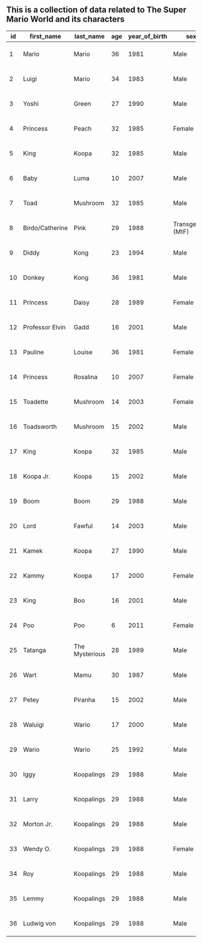 ## This is a collection of data related to The Super Mario World and its characters


| id  | first_name      | last_name       | age | year_of_birth | sex               | birth_place                    | nationality     | occupation        | created_at          | updated_at |
| --- | --------------- | --------------- | --- | ------------- | ----------------- | ------------------------------ | --------------- | ----------------- | ------------------- | ---------- |
| 1   | Mario           | Mario           | 36  | 1981          | Male              | Brooklyn, NY                   | Italian         | Plumber           | 2017-11-07 11:33:22 |            |
| 2   | Luigi           | Mario           | 34  | 1983          | Male              | Brooklyn, NY                   | Italian         | Plumber           | 2017-11-07 11:33:32 |            |
| 3   | Yoshi           | Green           | 27  | 1990          | Male              | Mushroom Kingdom               | Mushroomnian    | Self Employed     | 2017-11-07 12:12:55 |            |
| 4   | Princess        | Peach           | 32  | 1985          | Female            | Mushroom Kingdom               | Mushroomnian    | Princess          | 2017-11-07 12:13:00 |            |
| 5   | King            | Koopa           | 32  | 1985          | Male              | Mushroom Kingdom               | Mushroomnian    | King              | 2017-11-07 13:18:49 |            |
| 6   | Baby            | Luma            | 10  | 2007          | Male              | Cosmos                         | Universe        | Dependant         | 2017-11-07 13:57:53 |            |
| 7   | Toad            | Mushroom        | 32  | 1985          | Male              | Mushroom Kingdom               | Mushroomnian    | Steward           | 2017-11-07 13:57:53 |            |
| 8   | Birdo/Catherine | Pink            | 29  | 1988          | Transgender (MtF) | Mushroom Kingdom               | Mushroomnian    | Self Employed     | 2017-11-07 14:17:25 |            |
| 9   | Diddy           | Kong            | 23  | 1994          | Male              | Kongo Jungle, Donkey Kong isle | Donkey Konguese | Sidekick          | 2017-11-07 14:17:25 |            |
| 10  | Donkey          | Kong            | 36  | 1981          | Male              | Kongo Jungle, Donkey Kong isle | Donkey Konguese | Collector         | 2017-11-07 14:40:16 |            |
| 11  | Princess        | Daisy           | 28  | 1989          | Female            | Sarasaland                     | Sarasalander    | Princess          | 2017-11-07 17:21:10 |            |
| 12  | Professor Elvin | Gadd            | 16  | 2001          | Male              |  Thwomp Volcano,Mushroom KD.   | Mushroomnian    | Scientist         | 2017-11-07 17:54:34 |            |
| 13  | Pauline         | Louise          | 36  | 1981          | Female            | New Donk City                  | Donish          | Mayor             | 2017-11-08 02:52:22 |            |
| 14  | Princess        | Rosalina        | 10  | 2007          | Female            | Comet Observatory              | Universe        | Astronomer        | 2017-11-07 18:08:39 |            |
| 15  | Toadette        | Mushroom        | 14  | 2003          | Female            | Mushroom Kingdom               | Mushroomnian    | Hotel Manger      | 2017-11-07 13:57:53 |            |
| 16  | Toadsworth      | Mushroom        | 15  | 2002          | Male              | Mushroom Kingdom               | Mushroomnian    | Steward           | 2017-11-07 13:57:53 |            |
| 17  | King            | Koopa           | 32  | 1985          | Male              | Mushroom Kingdom               | Mushroomnian    | King              | 2017-11-07 19:34:48 |            |
| 18  |  Koopa Jr.      | Koopa           | 15  | 2002          | Male              | Mushroom Kingdom               | Mushroomnian    | Prince            | 2017-11-07 19:34:48 |            |
| 19  | Boom            | Boom            | 29  | 1988          | Male              | Mushroom Kingdom               | Mushroomnian    |  Henchman         | 2017-11-07 19:34:48 |            |
| 20  | Lord            | Fawful          | 14  | 2003          | Male              |  Beanbean Kingdom              | Beanish         | Shop keeper       | 2017-11-07 19:34:48 |            |
| 21  | Kamek           | Koopa           | 27  | 1990          | Male              | Mushroom Kingdom               | Mushroomnian    | Magician          | 2017-11-07 19:34:48 |            |
| 22  | Kammy           | Koopa           | 17  | 2000          | Female            | Mushroom Kingdom               | Mushroomnian    | Magician          | 2017-11-07 19:34:48 |            |
| 23  | King            | Boo             | 16  | 2001          | Male              |  Isle Delfino, Sirena Beach    | Delfinolese     | Ghosting          | 2017-11-07 17:54:34 |            |
| 24  | Poo             | Poo             | 6   | 2011          | Female            | Mushroom Kingdom               | Mushroomnian    |  Henchwoman       | 2017-11-07 19:34:48 |            |
| 25  | Tatanga         | The Mysterious  | 28  | 1989          | Male              | Unknown                        | Alien           | Invader           | 2017-11-07 12:13:00 |            |
| 26  | Wart            | Mamu            | 30  | 1987          | Male              | Muu World                      | Muuian          | Gang Leader       | 2017-11-07 20:19:25 |            |
| 27  | Petey           | Piranha         | 15  | 2002          | Male              | Mushroom Kingdom               | Mushroomnian    | Self Employed     | 2017-11-07 20:22:29 |            |
| 28  | Waluigi         | Wario           | 17  | 2000          | Male              | Brooklyn, NY                   | Italian         | Athlete           | 2017-11-07 11:33:32 |            |
| 29  | Wario           | Wario           | 25  | 1992          | Male              | Brooklyn, NY                   | Italian         | Entrepreneur      | 2017-11-07 11:33:22 |            |
| 30  | Iggy            | Koopalings      | 29  | 1988          | Male              | Mushroom Kingdom               | Mushroomnian    | Minion (Inventor) | 2017-11-21 23:20:25 |            |
| 31  | Larry           | Koopalings      | 29  | 1988          | Male              | Mushroom Kingdom               | Mushroomian     | Minion (Athlete)  | 2017-11-21 23:20:25 |            |
| 32  | Morton Jr.      | Koopalings      | 29  | 1988          | Male              | Mushroom Kingdom               | Mushroomian     | Minion (Muscle)   | 2017-11-21 23:42:32 |            |
| 33  | Wendy O.        | Koopalings      | 29  | 1988          | Female            | Mushroom Kingdom               | Mushroomian     | Minion (Musician) | 2017-11-21 23:42:32 |            |
| 34  | Roy             | Koopalings      | 29  | 1988          | Male              | Mushroom Kingdom               | Mushroomian     | Minion (Bully)    | 2017-11-21 23:55:05 |            |
| 35  | Lemmy           | Koopalings      | 29  | 1988          | Male              | Mushroom Kingdom               | Mushroomian     | Minion (Acrobat)  | 2017-11-21 23:55:05 |            |
| 36  | Ludwig von      | Koopalings      | 29  | 1988          | Male              | Mushroom Kingdom               | Mushroomian     | Minion (Composer) | 2017-11-22 00:03:24 |            |